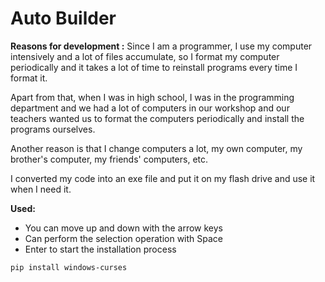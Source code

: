 # Auto Builder

**Reasons for development :**
Since I am a programmer, I use my computer intensively and a lot of files accumulate, so I format my computer periodically and it takes a lot of time to reinstall programs every time I format it.

Apart from that, when I was in high school, I was in the programming department and we had a lot of computers in our workshop and our teachers wanted us to format the computers periodically and install the programs ourselves.

Another reason is that I change computers a lot, my own computer, my brother's computer, my friends' computers, etc.

I converted my code into an exe file and put it on my flash drive and use it when I need it.

**Used:**
- You can move up and down with the arrow keys
- Can perform the selection operation with Space
- Enter to start the installation process

```bash
pip install windows-curses
```
